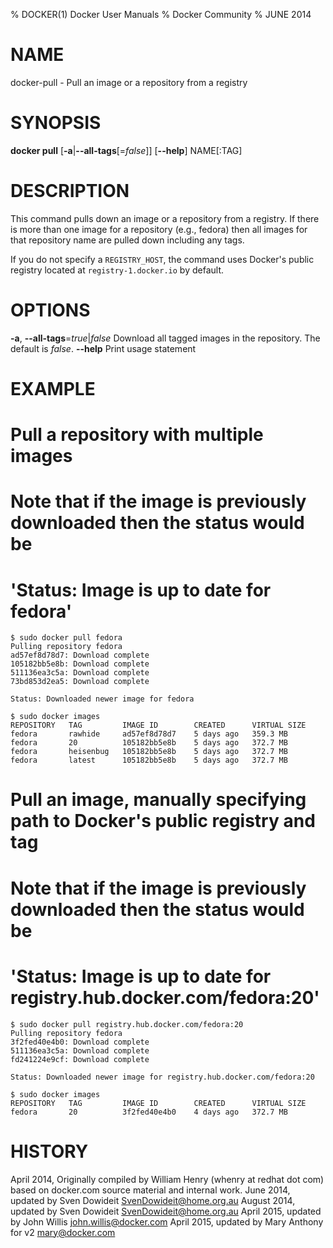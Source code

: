 % DOCKER(1) Docker User Manuals
% Docker Community
% JUNE 2014
# NAME
docker-pull - Pull an image or a repository from a registry

# SYNOPSIS
**docker pull**
[**-a**|**--all-tags**[=*false*]]
[**--help**] 
NAME[:TAG]

# DESCRIPTION

This command pulls down an image or a repository from a registry. If
there is more than one image for a repository (e.g., fedora) then all
images for that repository name are pulled down including any tags.

If you do not specify a `REGISTRY_HOST`, the command uses Docker's public
registry located at `registry-1.docker.io` by default. 

# OPTIONS
**-a**, **--all-tags**=*true*|*false*
   Download all tagged images in the repository. The default is *false*.
**--help**
  Print usage statement

# EXAMPLE

# Pull a repository with multiple images
# Note that if the  image is previously downloaded then the status would be
# 'Status: Image is up to date for fedora'

    $ sudo docker pull fedora
    Pulling repository fedora
    ad57ef8d78d7: Download complete
    105182bb5e8b: Download complete
    511136ea3c5a: Download complete
    73bd853d2ea5: Download complete

    Status: Downloaded newer image for fedora

    $ sudo docker images
    REPOSITORY   TAG         IMAGE ID        CREATED      VIRTUAL SIZE
    fedora       rawhide     ad57ef8d78d7    5 days ago   359.3 MB
    fedora       20          105182bb5e8b    5 days ago   372.7 MB
    fedora       heisenbug   105182bb5e8b    5 days ago   372.7 MB
    fedora       latest      105182bb5e8b    5 days ago   372.7 MB

# Pull an image, manually specifying path to Docker's public registry and tag
# Note that if the  image is previously downloaded then the status would be
# 'Status: Image is up to date for registry.hub.docker.com/fedora:20'

    $ sudo docker pull registry.hub.docker.com/fedora:20
    Pulling repository fedora
    3f2fed40e4b0: Download complete 
    511136ea3c5a: Download complete 
    fd241224e9cf: Download complete 

    Status: Downloaded newer image for registry.hub.docker.com/fedora:20

    $ sudo docker images
    REPOSITORY   TAG         IMAGE ID        CREATED      VIRTUAL SIZE
    fedora       20          3f2fed40e4b0    4 days ago   372.7 MB


# HISTORY
April 2014, Originally compiled by William Henry (whenry at redhat dot com)
based on docker.com source material and internal work.
June 2014, updated by Sven Dowideit <SvenDowideit@home.org.au>
August 2014, updated by Sven Dowideit <SvenDowideit@home.org.au>
April 2015, updated by John Willis <john.willis@docker.com>
April 2015, updated by Mary Anthony for v2 <mary@docker.com>
